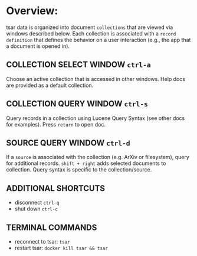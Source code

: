 # Overview:
tsar data is organized into document `collections` that are viewed via windows described below.  Each collection is associated with a `record definition` that defines the behavior on a user interaction (e.g., the app that a document is opened in). 


## COLLECTION SELECT WINDOW `ctrl-a`
Choose an active collection that is accessed in other windows.  Help docs are provided as a default collection.

## COLLECTION QUERY WINDOW `ctrl-s`
Query records in a collection using Lucene Query Syntax (see other docs for examples).  Press `return` to open doc.

## SOURCE QUERY WINDOW `ctrl-d`
If a `source` is associated with the collection (e.g. ArXiv or filesystem), query for additional records. 
`shift + right` adds selected documents to collection.  Query syntax is specific to the collection/source.

## ADDITIONAL SHORTCUTS
- disconnect `ctrl-q`
- shut down `ctrl-c`

## TERMINAL COMMANDS
- reconnect to tsar: `tsar`
- restart tsar: `docker kill tsar && tsar`
